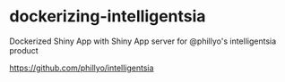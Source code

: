 # dockerizing-intelligentsia
Dockerized Shiny App with Shiny App server for @phillyo's intelligentsia product 

https://github.com/phillyo/intelligentsia

